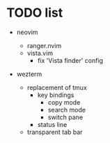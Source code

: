 # TODO list

- neovim
  - ranger.nvim
  - vista.vim
    - fix 'Vista finder' config

- wezterm
  - replacement of tmux
    - key bindings
      - copy mode
      - search mode
      - switch pane
    - status line
  - transparent tab bar
